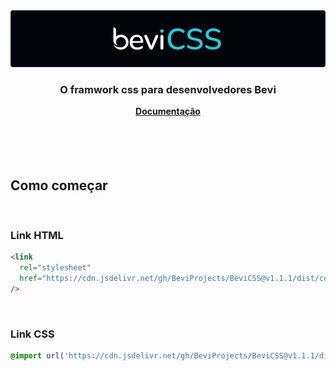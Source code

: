 <img src='./public/doc/cover.png' title='BeviCSS' alt='Logo BeviCSS' />
<div align="center">
  <h3>O framwork css para desenvolvedores Bevi</h3>
  	<span>
		<a href="https://github.com/BeviProjects/BeviCSS/wiki"><strong>Documentação</strong></a>
	</span>
</div>

<br />
<br />
<br />
<br />

## Como começar

<br />

### Link HTML

```html
<link
  rel="stylesheet"
  href="https://cdn.jsdelivr.net/gh/BeviProjects/BeviCSS@v1.1.1/dist/compressed/bevi.css"
/>
```

<br/>

### Link CSS

```css
@import url('https://cdn.jsdelivr.net/gh/BeviProjects/BeviCSS@v1.1.1/dist/compressed/bevi.css');
```
